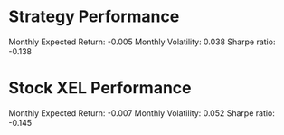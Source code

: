 # Strategy Performance
Monthly Expected Return: -0.005
Monthly Volatility: 0.038
Sharpe ratio: -0.138
# Stock XEL Performance
Monthly Expected Return: -0.007
Monthly Volatility: 0.052
Sharpe ratio: -0.145
